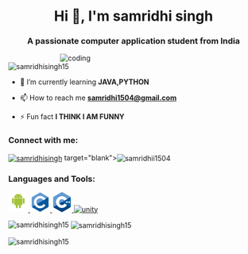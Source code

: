 
<h1 align="center">Hi 👋, I'm samridhi singh</h1>
<h3 align="center">A passionate computer application student from India</h3>

<img align="right" alt="coding" width="400" src="https://github.com/user-attachments/assets/156f14d9-0896-4d6b-a97c-8ba0b6d623bb">


<p align="left"> <img src="https://komarev.com/ghpvc/?username=samridhisingh15&label=Profile%20views&color=0e75b6&style=flat" alt="samridhisingh15" /> </p>

- 🌱 I’m currently learning **JAVA,PYTHON**

- 📫 How to reach me **samridhi1504@gmail.com**

- ⚡ Fun fact **I THINK I AM FUNNY**

<h3 align="left">Connect with me:</h3>
<p align="left">
<a href="https://linkedin.com/in/samridhisingh" target="blank"><img align="center" src="https://raw.githubusercontent.com/rahuldkjain/github-profile-readme-generator/master/src/images/icons/Social/linked-in-alt.svg" alt="samridhisingh" height="30" width="40" /></a>
 target="blank"><img align="center" src="https://raw.githubusercontent.com/rahuldkjain/github-profile-readme-generator/master/src/images/icons/Social/instagram.svg" alt="samridhii1504" height="30" width="40" /></a>
</p>

<h3 align="left">Languages and Tools:</h3>
<p align="left"> <a href="https://developer.android.com" target="_blank" rel="noreferrer"> <img src="https://raw.githubusercontent.com/devicons/devicon/master/icons/android/android-original-wordmark.svg" alt="android" width="40" height="40"/> </a> <a href="https://www.cprogramming.com/" target="_blank" rel="noreferrer"> <img src="https://raw.githubusercontent.com/devicons/devicon/master/icons/c/c-original.svg" alt="c" width="40" height="40"/> </a> <a href="https://www.w3schools.com/cpp/" target="_blank" rel="noreferrer"> <img src="https://raw.githubusercontent.com/devicons/devicon/master/icons/cplusplus/cplusplus-original.svg" alt="cplusplus" width="40" height="40"/> </a> <a href="https://unity.com/" target="_blank" rel="noreferrer"> <img src="https://www.vectorlogo.zone/logos/unity3d/unity3d-icon.svg" alt="unity" width="40" height="40"/> </a> </p>

<p><img align="left" src="https://github-readme-stats.vercel.app/api/top-langs?username=samridhisingh15&show_icons=true&locale=en&layout=compact" alt="samridhisingh15" /></p>

<p>&nbsp;<img align="center" src="https://github-readme-stats.vercel.app/api?username=samridhisingh15&show_icons=true&locale=en" alt="samridhisingh15" /></p>

<p><img align="center" src="https://github-readme-streak-stats.herokuapp.com/?user=samridhisingh15&" alt="samridhisingh15" /></p>
